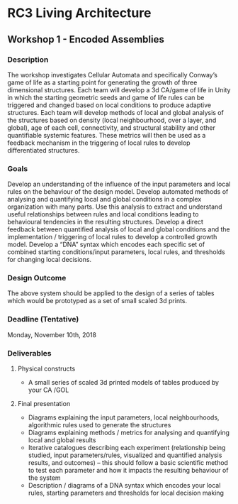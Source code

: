 # RC3 Living Architecture

## Workshop 1 - Encoded Assemblies

### Description
The workshop investigates Cellular Automata and specifically Conway’s game of life as a starting
point for generating the growth of three dimensional structures. Each team will develop a 3d
CA/game of life in Unity in which the starting geometric seeds and game of life rules can be triggered
and changed based on local conditions to produce adaptive structures. Each team will develop
methods of local and global analysis of the structures based on density (local neighbourhood, over a layer, and global), age of each cell, connectivity, and structural stability and other quantifiable systemic features. These metrics will then be used as a feedback mechanism in the triggering of local rules to develop differentiated structures.

### Goals
Develop an understanding of the influence of the input parameters and local rules on the behaviour of the design model. Develop automated methods of analysing and quantifying local and global conditions in a complex organization with many parts. Use this analysis to extract and understand useful relationships between rules and local conditions leading to behavioural tendencies in the resulting structures. Develop a direct feedback between quantified analysis of local and global conditions and the implementation / triggering of local rules to develop a controlled growth model. Develop a “DNA” syntax which encodes each specific set of combined starting conditions/input parameters, local rules, and thresholds for changing local decisions.

### Design Outcome
The above system should be applied to the design of a series of tables which would be prototyped as a set of small scaled 3d prints.

### Deadline (Tentative)
Monday, November 10th, 2018

### Deliverables
1. Physical constructs
   - A small series of scaled 3d printed models of tables produced by your CA /GOL
  
2. Final presentation
    - Diagrams explaining the input parameters, local neighbourhoods, algorithmic rules used to generate the structures
    - Diagrams explaining methods / metrics for analysing and quantifying local and global results
    - Iterative catalogues describing each experiment (relationship being studied, input parameters/rules, visualized and quantified analysis results, and outcomes) – this should follow a basic scientific method to test each parameter and how it impacts the resulting behaviour of the system
    - Description / diagrams of a DNA syntax which encodes your local rules, starting parameters and thresholds for local decision making